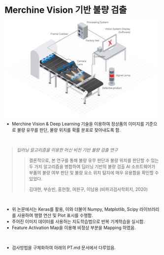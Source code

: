 # Merchine Vision 기반 불량 검출

<p align="center">
  <img src="images/Process of Machine vision.jpg">
</p>

- Merchine Vision & Deep Learning 기술을 이용하여 정상품의 이미지를 기준으로 불량 유무를 판단, 불량 위치를 확률 분포로 찾아내도록 함.
  
<br>

> _딥러닝 알고리즘을 이용한 머신 비전 기반 불량 검출 연구_
> > 결론적으로, 본 연구를 통해 불량 유무 판단과 불량 위치를 판단할 수 있는 두 가지 알고리즘을 병합하여 딥러닝 기반의 불량 검출 AI 소프트웨어가 부품의 불량 여부 판단 및 불량 요소 위치 탐지에 매우 유용함을 확인할 수 있었다.
> > <p> 김대현, 부승빈, 홍현철, 여원구, 이남용 (비파괴검사학회지, 2020)

<br>

- 위 논문에서는 Keras를 활용, 이와 더불어 Numpy, Matplotlib, Scipy 라이브러리를 사용하여 행렬 연산 및 Plot 표시를 수행함.
- 주어진 이미지 데이터를 사용하는 지도학습법으로 반복 기계학습을 실시함.
- Feature Activation Map을 이용해 비정상 부분을 Mapping 하였음.

<br>

- 검사방법을 구체화하여 아래의 PT.md 문서에서 다루었음.
